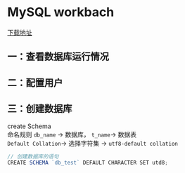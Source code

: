 # MySQL workbach

[下载地址](https://dev.mysql.com/downloads/workbench/)

## 一：查看数据库运行情况

## 二：配置用户

## 三：创建数据库

create Schema  
命名规则 `db_name` -> 数据库， `t_name`-> 数据表  
`Default Collation`-> 选择字符集 -> `utf8-default collation`

```js
// 创建数据库的语句
CREATE SCHEMA `db_test` DEFAULT CHARACTER SET utd8;
```
